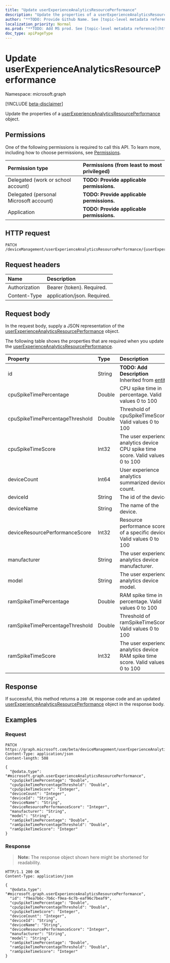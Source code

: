 ```yaml
---
title: "Update userExperienceAnalyticsResourcePerformance"
description: "Update the properties of a userExperienceAnalyticsResourcePerformance object."
author: "**TODO: Provide Github Name. See [topic-level metadata reference](https://msgo.azurewebsites.net/add/document/guidelines/metadata.html#topic-level-metadata)**"
localization_priority: Normal
ms.prod: "**TODO: Add MS prod. See [topic-level metadata reference](https://msgo.azurewebsites.net/add/document/guidelines/metadata.html#topic-level-metadata)**"
doc_type: apiPageType
---
```


# Update userExperienceAnalyticsResourcePerformance
Namespace: microsoft.graph

[!INCLUDE [beta-disclaimer](../../includes/beta-disclaimer.md)]

Update the properties of a [userExperienceAnalyticsResourcePerformance](../resources/userexperienceanalyticsresourceperformance.md) object.

## Permissions
One of the following permissions is required to call this API. To learn more, including how to choose permissions, see [Permissions](/graph/permissions-reference).

|Permission type|Permissions (from least to most privileged)|
|:---|:---|
|Delegated (work or school account)|**TODO: Provide applicable permissions.**|
|Delegated (personal Microsoft account)|**TODO: Provide applicable permissions.**|
|Application|**TODO: Provide applicable permissions.**|

## HTTP request

<!-- {
  "blockType": "ignored"
}
-->
``` http
PATCH /deviceManagement/userExperienceAnalyticsResourcePerformance/{userExperienceAnalyticsResourcePerformanceId}
```

## Request headers
|Name|Description|
|:---|:---|
|Authorization|Bearer {token}. Required.|
|Content-Type|application/json. Required.|

## Request body
In the request body, supply a JSON representation of the [userExperienceAnalyticsResourcePerformance](../resources/userexperienceanalyticsresourceperformance.md) object.

The following table shows the properties that are required when you update the [userExperienceAnalyticsResourcePerformance](../resources/userexperienceanalyticsresourceperformance.md).

|Property|Type|Description|
|:---|:---|:---|
|id|String|**TODO: Add Description** Inherited from [entity](../resources/entity.md)|
|cpuSpikeTimePercentage|Double|CPU spike time in percentage. Valid values 0 to 100|
|cpuSpikeTimePercentageThreshold|Double|Threshold of cpuSpikeTimeScore. Valid values 0 to 100|
|cpuSpikeTimeScore|Int32|The user experience analytics device CPU spike time score. Valid values 0 to 100|
|deviceCount|Int64|User experience analytics summarized device count.|
|deviceId|String|The id of the device.|
|deviceName|String|The name of the device.|
|deviceResourcePerformanceScore|Int32|Resource performance score of a specific device. Valid values 0 to 100|
|manufacturer|String|The user experience analytics device manufacturer.|
|model|String|The user experience analytics device model.|
|ramSpikeTimePercentage|Double|RAM spike time in percentage. Valid values 0 to 100|
|ramSpikeTimePercentageThreshold|Double|Threshold of ramSpikeTimeScore. Valid values 0 to 100|
|ramSpikeTimeScore|Int32|The user experience analytics device RAM spike time score. Valid values 0 to 100|



## Response

If successful, this method returns a `200 OK` response code and an updated [userExperienceAnalyticsResourcePerformance](../resources/userexperienceanalyticsresourceperformance.md) object in the response body.

## Examples

### Request
<!-- {
  "blockType": "request",
  "name": "update_userexperienceanalyticsresourceperformance"
}
-->
``` http
PATCH https://graph.microsoft.com/beta/deviceManagement/userExperienceAnalyticsResourcePerformance/{userExperienceAnalyticsResourcePerformanceId}
Content-Type: application/json
Content-length: 508

{
  "@odata.type": "#microsoft.graph.userExperienceAnalyticsResourcePerformance",
  "cpuSpikeTimePercentage": "Double",
  "cpuSpikeTimePercentageThreshold": "Double",
  "cpuSpikeTimeScore": "Integer",
  "deviceCount": "Integer",
  "deviceId": "String",
  "deviceName": "String",
  "deviceResourcePerformanceScore": "Integer",
  "manufacturer": "String",
  "model": "String",
  "ramSpikeTimePercentage": "Double",
  "ramSpikeTimePercentageThreshold": "Double",
  "ramSpikeTimeScore": "Integer"
}
```


### Response
>**Note:** The response object shown here might be shortened for readability.
<!-- {
  "blockType": "response",
  "truncated": true
}
-->
``` http
HTTP/1.1 200 OK
Content-Type: application/json

{
  "@odata.type": "#microsoft.graph.userExperienceAnalyticsResourcePerformance",
  "id": "f9ea7b6c-7b6c-f9ea-6c7b-eaf96c7beaf9",
  "cpuSpikeTimePercentage": "Double",
  "cpuSpikeTimePercentageThreshold": "Double",
  "cpuSpikeTimeScore": "Integer",
  "deviceCount": "Integer",
  "deviceId": "String",
  "deviceName": "String",
  "deviceResourcePerformanceScore": "Integer",
  "manufacturer": "String",
  "model": "String",
  "ramSpikeTimePercentage": "Double",
  "ramSpikeTimePercentageThreshold": "Double",
  "ramSpikeTimeScore": "Integer"
}
```

